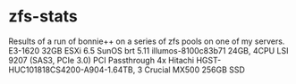 # zfs-stats
Results of a run of bonnie++ on a series of zfs pools on one of my servers.
E3-1620  32GB ESXi 6.5 
SunOS brt 5.11 illumos-8100c83b71 24GB, 4CPU
LSI 9207 (SAS3, PCIe 3.0) PCI Passthrough
4x Hitachi HGST-HUC101818CS4200-A904-1.64TB, 3 Crucial MX500 256GB SSD
